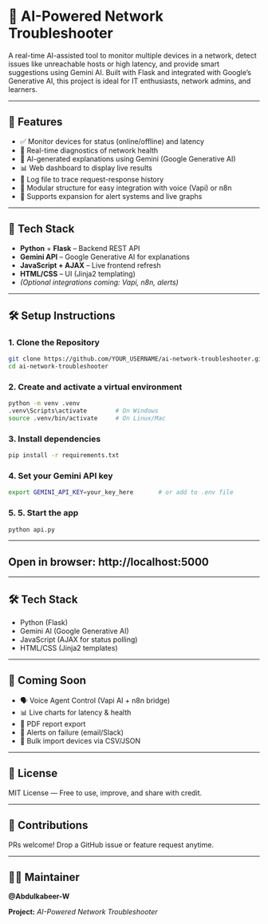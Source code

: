 # 🧠 AI-Powered Network Troubleshooter

A real-time AI-assisted tool to monitor multiple devices in a network, detect issues like unreachable hosts or high latency, and provide smart suggestions using Gemini AI. Built with Flask and integrated with Google’s Generative AI, this project is ideal for IT enthusiasts, network admins, and learners.

---

## 🚀 Features

- ✅ Monitor devices for status (online/offline) and latency
- 📡 Real-time diagnostics of network health
- 🧠 AI-generated explanations using Gemini (Google Generative AI)
- 📊 Web dashboard to display live results
- 📁 Log file to trace request-response history
- 🔌 Modular structure for easy integration with voice (Vapi) or n8n
- 🧪 Supports expansion for alert systems and live graphs

---

## 🧱 Tech Stack

- **Python** + **Flask** – Backend REST API
- **Gemini API** – Google Generative AI for explanations
- **JavaScript + AJAX** – Live frontend refresh
- **HTML/CSS** – UI (Jinja2 templating)
- *(Optional integrations coming: Vapi, n8n, alerts)*

---

## 🛠️ Setup Instructions

### 1. Clone the Repository

```bash
git clone https://github.com/YOUR_USERNAME/ai-network-troubleshooter.git
cd ai-network-troubleshooter
```

### 2. Create and activate a virtual environment

```bash
python -m venv .venv
.venv\Scripts\activate        # On Windows
source .venv/bin/activate     # On Linux/Mac
```

### 3. Install dependencies

```bash
pip install -r requirements.txt
```

### 4. Set your Gemini API key

```bash
export GEMINI_API_KEY=your_key_here       # or add to .env file
```
### 5. 5. Start the app

```bash
python api.py
```
---

## Open in browser: http://localhost:5000

---

## 🛠️ Tech Stack
- Python (Flask)
- Gemini AI (Google Generative AI)
- JavaScript (AJAX for status polling)
- HTML/CSS (Jinja2 templates)

---

## 🔮 Coming Soon
- 🗣️ Voice Agent Control (Vapi AI + n8n bridge)
- 📊 Live charts for latency & health
- 🧾 PDF report export
- 📩 Alerts on failure (email/Slack)
- 📂 Bulk import devices via CSV/JSON

---

## 📄 License
MIT License — Free to use, improve, and share with credit.

---

## 🤝 Contributions

PRs welcome! Drop a GitHub issue or feature request anytime.

---

## 👨‍💻 Maintainer

**@Abdulkabeer-W**

**Project:** *AI-Powered Network Troubleshooter*